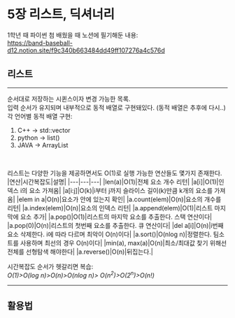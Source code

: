 # 5장 리스트, 딕셔너리  

1학년 때 파이썬 첨 배웠을 때 노션에 필기해둔 내용:   
https://band-baseball-d12.notion.site/f9c340b663484dd49ff107276a4c576d

## 리스트
---
순서대로 저장하는 시퀸스이자 변경 가능한 목록.   
입력 순서가 유지되며 내부적으로 동적 배열로 구현돼있다. (동적 배열은 추후에 다시..)  
각 언어별 동적 배열 구현:  
1. C++ -> std::vector  
2. python -> list()
3. JAVA -> ArrayList
<br>  

리스트는 다양한 기능을 제공하면서도 O(1)로 실행 가능한 연산들도 몇가지 존재한다.  
|연산|시간복잡도|설명|
|---|---|---|
|len(a)|O(1)|전체 요소 개수 리턴|
|a[i]|O(1)|인덱스 i의 요소 가져옴|
|a[i:j]|O(k)|i부터 j까지 슬라이스 길이(k)만큼 k개의 요소를 가져옴|
|elem in a|O(n)|요소가 안에 있는지 확인|
|a.count(elem)|O(n)|요소의 개수를 리턴|
|a.index(elem)|O(n)|요소의 인덱스 리턴|
|a.append(elem)|O(1)|리스트 마지막에 요소 추가|
|a.pop()|O(1)|리스트의 마지막 요소를 추출한다. 스택 연산이다|
|a.pop(0)|O(n)|리스트의 첫번째 요소를 추출한다. 큐 연산이다|
|del a[i]|O(n)|i번째 요소 삭제한다. i에 따라 다르며 최악이 O(n)이다|
|a.sort()|O(nlog n)|정렬한다. 팀소트를 사용하며 최선의 경우 O(n)이다|
|min(a), max(a)|O(n)|최소/최대값 찾기 위해선 전체를 선형탐색 해야한다|
|a.reverse()|O(n)|뒤집는다.|

시간복잡도 순서가 헷갈리면 복습:  
*O(1)>O(log n)>O(n)>O(nlog n)> O(n<sup>2</sup>)>O(2<sup>n</sup>)>O(n!)*  

---


## 활용법